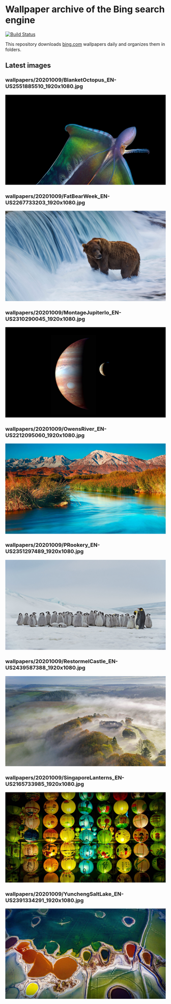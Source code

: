# Wallpaper archive of the Bing search engine

[![Build Status](https://travis-ci.org/kijart/bing-daily-images-dl.svg?branch=wallpapers)](https://travis-ci.org/kijart/bing-daily-images-dl)

This repository downloads [bing.com](https://www.bing.com) wallpapers daily and organizes them in folders.

## Latest images

<!-- Wallpapers -->

### wallpapers/20201009/BlanketOctopus_EN-US2551885510_1920x1080.jpg

![wallpapers/20201009/BlanketOctopus_EN-US2551885510_1920x1080.jpg](wallpapers/20201009/BlanketOctopus_EN-US2551885510_1920x1080.jpg)

### wallpapers/20201009/FatBearWeek_EN-US2267733203_1920x1080.jpg

![wallpapers/20201009/FatBearWeek_EN-US2267733203_1920x1080.jpg](wallpapers/20201009/FatBearWeek_EN-US2267733203_1920x1080.jpg)

### wallpapers/20201009/MontageJupiterIo_EN-US2310290045_1920x1080.jpg

![wallpapers/20201009/MontageJupiterIo_EN-US2310290045_1920x1080.jpg](wallpapers/20201009/MontageJupiterIo_EN-US2310290045_1920x1080.jpg)

### wallpapers/20201009/OwensRiver_EN-US2212095060_1920x1080.jpg

![wallpapers/20201009/OwensRiver_EN-US2212095060_1920x1080.jpg](wallpapers/20201009/OwensRiver_EN-US2212095060_1920x1080.jpg)

### wallpapers/20201009/PRookery_EN-US2351297489_1920x1080.jpg

![wallpapers/20201009/PRookery_EN-US2351297489_1920x1080.jpg](wallpapers/20201009/PRookery_EN-US2351297489_1920x1080.jpg)

### wallpapers/20201009/RestormelCastle_EN-US2439587388_1920x1080.jpg

![wallpapers/20201009/RestormelCastle_EN-US2439587388_1920x1080.jpg](wallpapers/20201009/RestormelCastle_EN-US2439587388_1920x1080.jpg)

### wallpapers/20201009/SingaporeLanterns_EN-US2165733985_1920x1080.jpg

![wallpapers/20201009/SingaporeLanterns_EN-US2165733985_1920x1080.jpg](wallpapers/20201009/SingaporeLanterns_EN-US2165733985_1920x1080.jpg)

### wallpapers/20201009/YunchengSaltLake_EN-US2391334291_1920x1080.jpg

![wallpapers/20201009/YunchengSaltLake_EN-US2391334291_1920x1080.jpg](wallpapers/20201009/YunchengSaltLake_EN-US2391334291_1920x1080.jpg)

